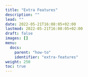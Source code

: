 ```yaml
---
title: "Extra Features"
description: ""
lead: ""
date: 2022-05-21T16:08:05+02:00
lastmod: 2022-05-21T16:08:05+02:00
draft: false
images: []
menu:
  docs:
    parent: "how-to"
    identifier: "extra-features"
weight: 250
toc: true
---
```

